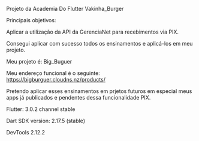 Projeto da Academia Do Flutter Vakinha_Burger

Principais objetivos:

Aplicar a utilização da API da GerenciaNet para recebimentos via PIX.

Consegui aplicar com sucesso todos os ensinamentos e aplicá-los em meu projeto.

Meu projeto é:
Big_Buguer

Meu endereço funcional é o seguinte:
https://bigburguer.cloudns.nz/products/

Pretendo aplicar esses ensinamentos em prjetos futuros em especial meus apps já publicados e pendentes dessa funcionalidade PIX.


Flutter: 3.0.2 channel stable 

Dart SDK version: 2.17.5 (stable)

DevTools 2.12.2
